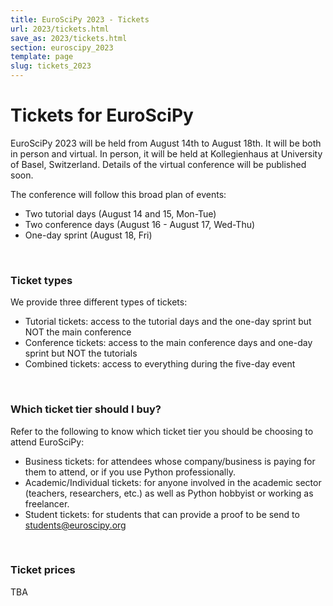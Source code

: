 ```yaml
---
title: EuroSciPy 2023 - Tickets
url: 2023/tickets.html
save_as: 2023/tickets.html
section: euroscipy_2023
template: page
slug: tickets_2023
---
```


# Tickets for EuroSciPy

EuroSciPy 2023 will be held from August 14th to August 18th. It will be both
in person and virtual. In person, it will be held at Kollegienhaus at
University of Basel, Switzerland. Details of the virtual conference will be
published soon.

The conference will follow this broad plan of events:

- Two tutorial days (August 14 and 15, Mon-Tue)
- Two conference days (August 16 - August 17, Wed-Thu)
- One-day sprint (August 18, Fri)

<br>

### Ticket types

We provide three different types of tickets:

- Tutorial tickets: access to the tutorial days and the one-day sprint but NOT
  the main conference
- Conference tickets: access to the main conference days and one-day sprint but
  NOT the tutorials
- Combined tickets: access to everything during the five-day event

<br>

### Which ticket tier should I buy?

Refer to the following to know which ticket tier you should be choosing to
attend EuroSciPy:

- Business tickets: for attendees whose company/business is paying for them to
  attend, or if you use Python professionally.
- Academic/Individual tickets: for anyone involved in the academic sector
  (teachers, researchers, etc.) as well as Python hobbyist or working as
  freelancer.
- Student tickets: for students that can provide a proof to be send to
  <a href="mailto:students@euroscipy.org">students@euroscipy.org</a>

<br>

### Ticket prices

TBA
